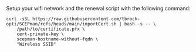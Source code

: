 Setup your wifi network and the renewal script with the following command:
```
curl -sSL https://raw.githubusercontent.com/tbrock-opti/SCEPman/refs/heads/main/importCert.sh | bash -s -- \
	/path/to/certificate.pfx \
	cert-private-key \
	scepman-hostname-without-fqdn \
	"Wireless SSID"
```
